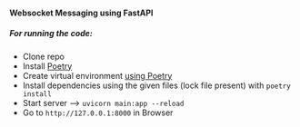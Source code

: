 #### Websocket Messaging using FastAPI

##### For running the code:
- Clone repo
- Install [Poetry](https://python-poetry.org/)
- Create virtual environment [using Poetry](https://python-poetry.org/docs/basic-usage/#using-your-virtual-environment)
- Install dependencies using the given files (lock file present) with `poetry install`
- Start server --> `uvicorn main:app --reload`
- Go to `http://127.0.0.1:8000` in Browser
